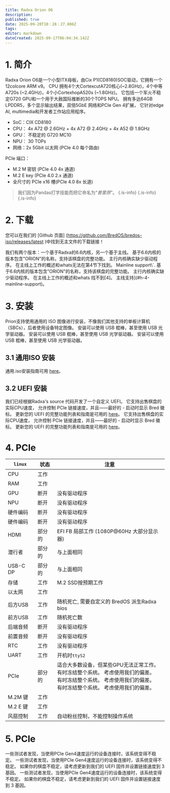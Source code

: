 ```yaml
---
title: Radxa Orion O6
description:
published: true
date: 2025-09-20T10：28：27.806Z
tags:
editor: markdown
dateCreated: 2025-09-17T06:04:34.142Z
---
```


# 1. 简介

Radxa Orion O6是一个小型ITX母板，由Cix P1(CD8180)SOC驱动，它拥有一个 12colcore ARM v9。 CPU 拥有4个大CortexcutA720核心(~2.8GHz)，4个中等A720s (~2.4GHz)，4个小CortexhopA520s (~1.8GHz)。  它包括一个军火不稳定G720 GPU和一个用于大赦国际推断的30个TOPS NPU。  拥有多达64GB LPDDR5，多个显示输出结果，双倍5GbE 网络和PCIe Gen 4扩展， 它针对edge AI, multimedia和开发者工作站应用程序。

- SoC：CIX CD8180
- CPU： 4x A72 @ 2.6GHz + 4x A72 @ 2.4GHz + 4x A52 @ 1.8GHz
- GPU： 不稳定的 G720 MC10
- NPU： 30 TOPs
- 网络：2x 5Gbit 以太网 (PCIe 4.0 每个路由)

PCIe 端口：

- M.2 M 密钥 (PCIe 4.0 4x 通道)
- M.2 E key (PCIe 4.0 2.x 通道)
- 全尺寸的 PCIe x16 槽(PCIe 4.0 8x 长道)

> 我们因为Pandas打字技能而把它命名为“_普里昂_”。
> {.is-info}
> {.is-info}
> {.is-info}

# 2. 下载

您可以在我们的 [Github 页面] (https://github.com/BredOS/bredos-iso/releases/latest )中找到无主文件的下载链接！

我们有两个版本：一个基于Radxa的6.6内核，另一个基于主线。
基于6.6内核的版本包含"ORION"的名称，支持该棋盘的完整功能。
主行内核确实缺少驱动程序。 在主线上工作的概述和whats无法在第4节下找到。 Mainline support\\\`.
基于6.6内核的版本包含"ORION"的名称，支持该棋盘的完整功能。
主行内核确实缺少驱动程序。 在主线上工作的概述和whats 找不到[4]。 主线支持](#h-4-mainline-support)。

# 3. 安装

Prion支持使用通用的 ISO 图像进行安装，不像我们其他支持的单板计算机（SBCs），后者使用设备特定图像。 安装可以使用 USB 棍棒，甚至使用 USB 光学驱动器。 安装可以使用 USB 棍棒，甚至使用 USB 光学驱动器。 安装可以使用 USB 棍棒，甚至使用 USB 光学驱动器。

## 3.1 通用ISO 安装

通用.iso安装指南可用 [here](/en/install/Installation-with-ISO)。

## 3.2 UEFI 安装

我们已经根据Radxa's source 代码开发了一个自定义 UEFI。 它支持出售棋盘的实际CPU速度， 允许控制 PCIe 链接速度，并且——最好的 - 启动时显示 Bred 徽标。 更新您的 UEFI 的完整功能列表和指南是可用的 [here](/radxa-orion-o6/prion-uefi-installation)。 它支持出售棋盘的实际CPU速度， 允许控制 PCIe 链接速度，并且——最好的 - 启动时显示 Bred 徽标。 更新您的 UEFI 的完整功能列表和指南是可用的 [here](/radxa-orion-o6/prion-uefi-installation)。

# 4. PCIe

| `linux`                 | 状态  | 注意                                                                                                  |
| ----------------------- | --- | --------------------------------------------------------------------------------------------------- |
| CPU                     | 工作  |                                                                                                     |
| RAM                     | 工作  |                                                                                                     |
| GPU                     | 断开  | 没有驱动程序                                                                                              |
| NPU                     | 断开  | 没有驱动程序                                                                                              |
| 硬件编码                    | 断开  | 没有驱动程序                                                                                              |
| 硬件编码                    | 断开  | 没有驱动程序                                                                                              |
| HDMI                    | 部分的 | EFI FB 局部工作 (1080P@60Hz 大部分显示器)                                     |
| 潜行者                     | 部分的 | 与上面相同                                                                                               |
| USB-C DP                | 部分的 | 与上面相同                                                                                               |
| 存储                      | 工作  | M.2 SSD按预期工作                                                                        |
| 以太网                     | 工作  |                                                                                                     |
| 后方USB                   | 工作  | 随机死亡, 需要自定义的 BredOS 派生Radxa bios                                                                    |
| 前方USB                   | 工作  | 随机死亡数                                                                                               |
| 后端音频                    | 断开  | 没有驱动程序                                                                                              |
| 前置音频                    | 断开  | 没有驱动程序                                                                                              |
| RTC                     | 工作  | 没有驱动程序                                                                                              |
| UART                    | 工作  | 开机时`ttyS2`                                                                                          |
| PCIe                    | 部分的 | 适合大多数设备，但某些GPU无法正常工作。 <br> 有时冻结整个系统。 考虑使用我们的偏差。 <br> 有时冻结整个系统。 考虑使用我们的偏差。 <br> 有时冻结整个系统。 考虑使用我们的偏差。 |
| M.2M 键  | 工作  |                                                                                                     |
| M.2 E 键 | 工作  |                                                                                                     |
| 风扇控制                    | 工作  | 自动粉丝控制，不能控制操作系统                                                                                     |

# 5. PCIe

一些测试者发现，当使用PCIe Gen4速度运行的设备连接时，该系统变得不稳定。 一些测试者发现，当使用PCIe Gen4速度运行的设备连接时，该系统变得不稳定。 如果你的棋盘不稳定，请考虑更新到我们的 UEFI 固件并设置链接速度到 3 基因。 一些测试者发现，当使用PCIe Gen4速度运行的设备连接时，该系统变得不稳定。 如果你的棋盘不稳定，请考虑更新到我们的 UEFI 固件并设置链接速度到 3 基因。